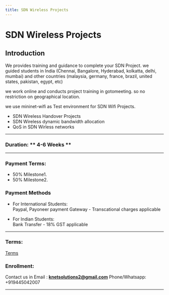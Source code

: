 ```yaml
---
title: SDN Wireless Projects
---
```


# SDN Wireless Projects 

## Introduction

We provides training and guidance to complete your SDN Project. we guided students in India (Chennai, Bangalore, Hyderabad, kolkatta, delhi, mumbai) and other countries (malaysia, germany, france, brazil, united states, pakistan, egypt, etc)

we work online and conducts project training in gotomeeting. so no restriction on geographical location.

we use mininet-wifi as Test environment for SDN Wifi Projects.
- SDN Wireless Handover Projects
- SDN Wireless dynamic bandwidth allocation
- QoS in SDN Wirless networks

---

### Duration:  ** 4-6 Weeks **

---

### Payment Terms:  

* 50% Milestone1.
* 50% Milestone2.

###  Payment Methods 
* For International Students:  
   Paypal, Payoneer payment Gateway - Transcational charges applicable

* For Indian Students:  
   Bank Transfer - 18% GST applicable

---

### Terms:

[Terms](../files/terms.pdf)

### Enrollment:  

Contact us in Email : **knetsolutions2@gmail.com**
Phone/Whatsapp:  +919445042007

---

